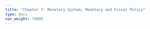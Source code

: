 ```yaml
---
title: "Chapter 7: Monetary System, Monetary and Fiscal Policy"
type: docs
nav_weight: 70000
---
```


